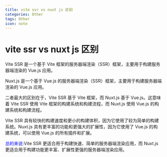 ```yaml
---
title: vite ssr vs nuxt js 区别
categories: Other
tags: Other
icon: note
---
```


# vite ssr vs nuxt js 区别

Vite SSR 是一个基于 Vite 框架的服务器端渲染（SSR）框架，主要用于构建服务器端渲染的 Vue.js 应用。

Nuxt.js 是一个基于 Vue.js 的服务器端渲染（SSR）框架，主要用于构建服务器端渲染的 Vue.js 应用。

二者最大的区别在于，Vite SSR 基于 Vite 框架，而 Nuxt.js 基于 Vue.js。这意味着 Vite SSR 使用 Vite 框架的构建系统和构建流程，而 Nuxt.js 使用 Vue.js 的构建系统和构建流程。

Vite SSR 具有较快的构建速度和更小的构建体积，因为它使用了较为简单的构建系统。Nuxt.js 具有更丰富的功能和更强大的扩展性，因为它使用了 Vue.js 的构建系统，可以使用 Vue.js 的所有插件和扩展。

<span style="color:blue">总的来说</span>:Vite SSR 更适合用于构建快速、简单的服务器端渲染应用，而 Nuxt.js 更适合用于构建功能更丰富、扩展性更强的服务器端渲染应用。
